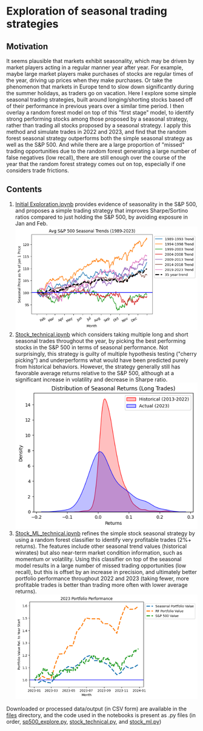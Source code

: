 # Exploration of seasonal trading strategies

## Motivation

It seems plausible that markets exhibit seasonality, which may be driven by market players acting in a regular manner year after year. For example, maybe large market players make purchases of stocks are regular times of the year, driving up prices when they make purchases. Or take the phenomenon that markets in Europe tend to slow down significantly during the summer holidays, as traders go on vacation. Here I explore some simple seasonal trading strategies, built around longing/shorting stocks based off of their performance in previous years over a similar time period. I then overlay a random forest model on top of this "first stage" model, to identify strong performing stocks among those proposed by a seasonal strategy, rather than trading all stocks proposed by a seasonal strategy. I apply this method and simulate trades in 2022 and 2023, and find that the random forest seasonal strategy outperforms both the simple seasonal strategy as well as the S&P 500. And while there are a large proportion of "missed" trading opportunities due to the random forest generating a large number of false negatives (low recall), there are still enough over the course of the year that the random forest strategy comes out on top, especially if one considers trade frictions.

## Contents

1) [Initial Exploration.ipynb](Initial_Exploration.ipynb) provides evidence of seasonality in the S&P 500, and proposes a simple trading strategy that improves Sharpe/Sortino ratios compared to just holding the S&P 500, by avoiding exposure in Jan and Feb. ![Graph of seasonal returns](files/sp500_seasonal_returns.png)
2) [Stock_technical.ipynb](Stock_technical.ipynb) which considers taking multiple long and short seasonal trades throughout the year, by picking the best performing stocks in the S&P 500 in terms of seasonal performance. Not surprisingly, this strategy is guilty of multiple hypothesis testing ("cherry picking") and underperforms what would have been predicted purely from historical behaviors. However, the strategy generally still has favorable average returns relative to the S&P 500, although at a significant increase in volatility and decrease in Sharpe ratio. ![Distribution of stock returns](files/actual_seasonal_returns.png)
3) [Stock_ML_technical.ipynb](Stock_ML_technical.ipynb) refines the simple stock seasonal strategy by using a random forest classifier to identify very profitable trades (2%+ returns). The features include other seasonal trend values (historical winrates) but also near-term market condition information, such as momentum or volatility. Using this classifier on top of the seasonal model results in a large number of missed trading opportunities (low recall), but this is offset by an increase in precision, and ultimately better portfolio performance throughout 2022 and 2023 (taking fewer, more profitable trades is better than trading more often with lower average returns). ![Returns with ML strategy](files/rf_returns_2023.png)

Downloaded or processed data/output (in CSV form) are available in the [files](files) directory, and the code used in the notebooks is present as .py files (in order, [sp500_explore.py](sp500_explore.py), [stock_technical.py](stock_technical.py), and [stock_ml.py](stock_ml.py))
